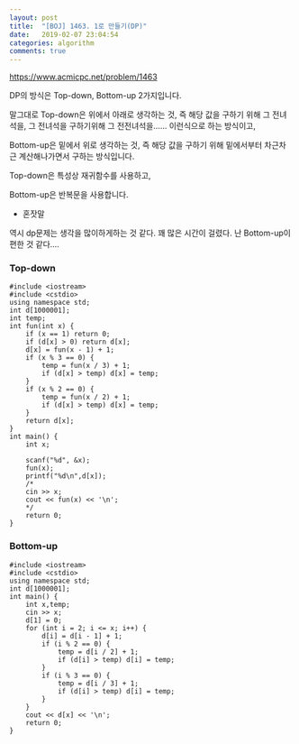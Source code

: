 ```yaml
---
layout: post
title:  "[BOJ] 1463. 1로 만들기(DP)"
date:   2019-02-07 23:04:54
categories: algorithm
comments: true
---
```


https://www.acmicpc.net/problem/1463

DP의 방식은 Top-down, Bottom-up 2가지입니다.

말그대로 Top-down은 위에서 아래로 생각하는 것, 즉 해당 값을 구하기 위해 그 전녀석을, 그 전녀석을 구하기위해 그 전전녀석을...... 이런식으로 하는 방식이고,

Bottom-up은 밑에서 위로 생각하는 것, 즉 해당 값을 구하기 위해 밑에서부터 차근차근 계산해나가면서 구하는 방식입니다.

Top-down은 특성상 재귀함수를 사용하고,

Bottom-up은 반복문을 사용합니다.


- 혼잣말

역시 dp문제는 생각을 많이하게하는 것 같다. 꽤 많은 시간이 걸렸다. 난 Bottom-up이 편한 것 같다....

### Top-down
~~~
#include <iostream>
#include <cstdio>
using namespace std;
int d[1000001];
int temp;
int fun(int x) {
	if (x == 1) return 0;
	if (d[x] > 0) return d[x];
	d[x] = fun(x - 1) + 1;
	if (x % 3 == 0) {
		temp = fun(x / 3) + 1;
		if (d[x] > temp) d[x] = temp;
	}
	if (x % 2 == 0) {
		temp = fun(x / 2) + 1;
		if (d[x] > temp) d[x] = temp;
	}
	return d[x];
}
int main() {
	int x;
	
	scanf("%d", &x);
	fun(x);
	printf("%d\n",d[x]);
	/*
	cin >> x;
	cout << fun(x) << '\n';
    */
	return 0;
}
~~~


### Bottom-up
~~~
#include <iostream>
#include <cstdio>
using namespace std;
int d[1000001];
int main() {
	int x,temp;
	cin >> x;
	d[1] = 0;
	for (int i = 2; i <= x; i++) {
		d[i] = d[i - 1] + 1;
		if (i % 2 == 0) {
			temp = d[i / 2] + 1;
			if (d[i] > temp) d[i] = temp;
		}
		if (i % 3 == 0) {
			temp = d[i / 3] + 1;
			if (d[i] > temp) d[i] = temp;
		}
	}
	cout << d[x] << '\n';
	return 0;
}
~~~
